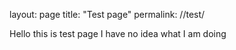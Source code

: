 layout: page
title: "Test page"
permalink: //test/

Hello this is test page I have no idea what I am doing